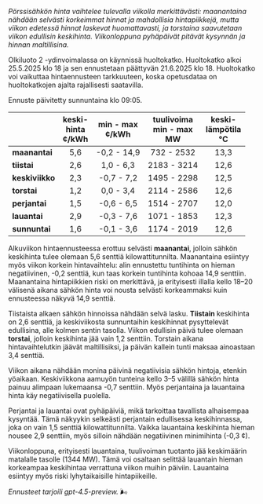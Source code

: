 *Pörssisähkön hinta vaihtelee tulevalla viikolla merkittävästi: maanantaina nähdään selvästi korkeimmat hinnat ja mahdollisia hintapiikkejä, mutta viikon edetessä hinnat laskevat huomattavasti, ja torstaina saavutetaan viikon edullisin keskihinta. Viikonloppuna pyhäpäivät pitävät kysynnän ja hinnan maltillisina.*

Olkiluoto 2 -ydinvoimalassa on käynnissä huoltokatko. Huoltokatko alkoi 25.5.2025 klo 18 ja sen ennustetaan päättyvän 21.6.2025 klo 18. Huoltokatko voi vaikuttaa hintaennusteen tarkkuuteen, koska opetusdataa on huoltokatkojen ajalta rajallisesti saatavilla.

Ennuste päivitetty sunnuntaina klo 09:05.

|            | keski-<br>hinta<br>¢/kWh | min - max<br>¢/kWh | tuulivoima<br>min - max<br>MW | keski-<br>lämpötila<br>°C |
|:-----------|:------------------------:|:------------------:|:---------------------------:|:-------------------------:|
| **maanantai**   |           5,6            |     -0,2 - 14,9    |         732 - 2532          |           13,3            |
| **tiistai**     |           2,6            |      1,0 - 6,3     |        2183 - 3214          |           12,6            |
| **keskiviikko** |           2,3            |     -0,7 - 7,2     |        1495 - 2298          |           12,5            |
| **torstai**     |           1,2            |      0,0 - 3,4     |        2114 - 2586          |           12,6            |
| **perjantai**   |           1,5            |     -0,6 - 6,5     |        1514 - 2707          |           12,0            |
| **lauantai**    |           2,9            |     -0,3 - 7,6     |        1071 - 1853          |           12,3            |
| **sunnuntai**   |           1,6            |     -0,1 - 3,6     |        1174 - 2019          |           12,6            |

Alkuviikon hintaennusteessa erottuu selvästi **maanantai**, jolloin sähkön keskihinta tulee olemaan 5,6 senttiä kilowattitunnilta. Maanantaina esiintyy myös viikon korkein hintavaihtelu: alin ennustettu tuntihinta on hieman negatiivinen, -0,2 senttiä, kun taas korkein tuntihinta kohoaa 14,9 senttiin. Maanantaina hintapiikkien riski on merkittävä, ja erityisesti illalla kello 18–20 välisenä aikana sähkön hinta voi nousta selvästi korkeammaksi kuin ennusteessa näkyvä 14,9 senttiä.

Tiistaista alkaen sähkön hinnoissa nähdään selvä lasku. **Tiistain** keskihinta on 2,6 senttiä, ja keskiviikosta sunnuntaihin keskihinnat pysyttelevät edullisina, alle kolmen sentin tasolla. Viikon edullisin päivä tulee olemaan **torstai**, jolloin keskihinta jää vain 1,2 senttiin. Torstain aikana hintavaihtelutkin jäävät maltillisiksi, ja päivän kallein tunti maksaa ainoastaan 3,4 senttiä.

Viikon aikana nähdään monina päivinä negatiivisia sähkön hintoja, etenkin yöaikaan. Keskiviikkona aamuyön tunteina kello 3–5 välillä sähkön hinta painuu alimpaan lukemaansa -0,7 senttiin. Myös perjantaina ja lauantaina hinta käy negatiivisella puolella.

Perjantai ja lauantai ovat pyhäpäiviä, mikä tarkoittaa tavallista alhaisempaa kysyntää. Tämä näkyykin selkeästi perjantain edullisessa keskihinnassa, joka on vain 1,5 senttiä kilowattitunnilta. Vaikka lauantaina keskihinta hieman nousee 2,9 senttiin, myös silloin nähdään negatiivinen minimihinta (-0,3 ¢).

Viikonloppuna, erityisesti lauantaina, tuulivoiman tuotanto jää keskimäärin matalalle tasolle (1344 MW). Tämä voi osaltaan selittää lauantain hieman korkeampaa keskihintaa verrattuna viikon muihin päiviin. Lauantaina esiintyy myös riski lyhytaikaisille hintapiikeille.

*Ennusteet tarjoili gpt-4.5-preview.* 🌬️
